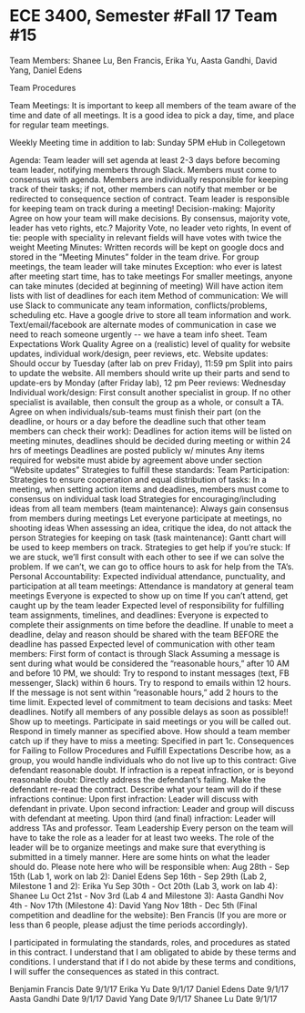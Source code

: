 # ECE 3400, Semester #Fall 17 Team #15
Team Members: Shanee Lu, Ben Francis, Erika Yu, Aasta Gandhi, David Yang, Daniel Edens

Team Procedures

Team Meetings:
It is important to keep all members of the team aware of the time and date of all meetings. It is a good idea to pick a day, time, and place for regular team meetings.

Weekly Meeting time in addition to lab: Sunday 5PM eHub in Collegetown 

Agenda:
Team leader will set agenda at least 2-3 days before becoming team leader, notifying members through Slack. Members must come to consensus with agenda.
Members are individually responsible for keeping track of their tasks; if not, other members can notify that member or be redirected to consequence section of contract.
Team leader is responsible for keeping team on track during a meeting!
Decision-making: Majority Agree on how your team will make decisions. By consensus, majority vote, leader has veto rights, etc.?
Majority Vote, no leader veto rights, 
In event of tie: people with speciality in relevant fields will have votes with twice the weight
Meeting Minutes: Written records will be kept on google docs and stored in the “Meeting Minutes” folder in the team drive. 
For group meetings, the team leader will take minutes
Exception: who ever is latest after meeting start time, has to take meetings
For smaller meetings, anyone can take minutes (decided at beginning of meeting)
Will have action item lists with list of deadlines for each item
Method of communication: 
We will use Slack to communicate any team information, conflicts/problems, scheduling etc. 
Have a google drive to store all team information and work. 
Text/email/facebook are alternate modes of communication in case we need to reach someone urgently -- we have a team info sheet. 
Team Expectations
Work Quality
Agree on a (realistic) level of quality for website updates, individual work/design, peer reviews, etc.
Website updates: 
Should occur by Tuesday (after lab on prev Friday), 11:59 pm 
Split into pairs to update the website. All members should write up their parts and send to update-ers by Monday (after Friday lab), 12 pm 
Peer reviews: Wednesday
Individual work/design: 
First consult another specialist in group. If no other specialist is available, then consult the group as a whole, or consult a TA.
Agree on when individuals/sub-teams must finish their part (on the deadline, or hours or a day before the deadline such that other team members can check their work):
Deadlines for action items will be listed on meeting minutes, deadlines should be decided during meeting or within 24 hrs of meetings
Deadlines are posted publicly w/ minutes
Any items required for website must abide by agreement above under section “Website updates”
Strategies to fulfill these standards:
Team Participation:
Strategies to ensure cooperation and equal distribution of tasks: 
In a meeting, when setting action items and deadlines, members must come to consensus on individual task load
Strategies for encouraging/including ideas from all team members (team maintenance):
Always gain consensus from members during meetings
Let everyone participate at meetings, no shooting ideas
When assessing an idea, critique the idea, do not attack the person
Strategies for keeping on task (task maintenance): 
Gantt chart will be used to keep members on track.
Strategies to get help if you’re stuck: 
If we are stuck, we’ll first consult with each other to see if we can solve the problem. If we can’t, we can go to office hours to ask for help from the TA’s.
Personal Accountability:
Expected individual attendance, punctuality, and participation at all team meetings:
Attendance is mandatory at general team meetings
Everyone is expected to show up on time
If you can’t attend, get caught up by the team leader
Expected level of responsibility for fulfilling team assignments, timelines, and deadlines: 
Everyone is expected to complete their assignments on time before the deadline.
If unable to meet a deadline, delay and reason should be shared with the team BEFORE the deadline has passed
Expected level of communication with other team members:
First form of contact is through Slack
Assuming a message is sent during what would be considered the “reasonable hours,” after 10 AM and before 10 PM, we should: 
Try to respond to instant messages (text, FB messenger, Slack) within 6 hours.
Try to respond to emails within 12 hours.
If the message is not sent within ”reasonable hours,” add 2 hours to the time limit.
Expected level of commitment to team decisions and tasks:
Meet deadlines.
Notify all members of any possible delays as soon as possible!!
Show up to meetings.
Participate in said meetings or you will be called out.
Respond in timely manner as specified above.
How should a team member catch up if they have to miss a meeting:
Specified in part 1c.
Consequences for Failing to Follow Procedures and Fulfill Expectations
Describe how, as a group, you would handle individuals who do not live up to this contract:
Give defendant reasonable doubt.
If infraction is a repeat infraction, or is beyond reasonable doubt:
Directly address the defendant’s failing.
Make the defendant re-read the contract.
Describe what your team will do if these infractions continue:
Upon first infraction: Leader will discuss with defendant in private.
Upon second infraction: Leader and group will discuss with defendant at meeting.
Upon third (and final) infraction: Leader will address TAs and professor.
Team Leadership
Every person on the team will have to take the role as a leader for at least two weeks. The role of the leader will be to organize meetings and make sure that everything is submitted in a timely manner. Here are some hints on what the leader should do. Please note here who will be responsible when:
Aug 28th - Sep 15th (Lab 1, work on lab 2): Daniel Edens
Sep 16th - Sep 29th (Lab 2, Milestone 1 and 2): Erika Yu
Sep 30th - Oct 20th (Lab 3, work on lab 4): Shanee Lu
Oct 21st - Nov 3rd (Lab 4 and Milestone 3): Aasta Gandhi
Nov 4th - Nov 17th (Milestone 4): David Yang
Nov 18th - Dec 5th (Final competition and deadline for the website): Ben Francis
(If you are more or less than 6 people, please adjust the time periods accordingly).

I participated in formulating the standards, roles, and procedures as stated in this contract.
I understand that I am obligated to abide by these terms and conditions.
I understand that if I do not abide by these terms and conditions, I will suffer the consequences as stated in this contract.

Benjamin Francis	Date 9/1/17
Erika Yu 		Date 9/1/17
Daniel Edens		Date 9/1/17
Aasta Gandhi		Date 9/1/17
David Yang		Date 9/1/17 
Shanee Lu		Date 9/1/17
